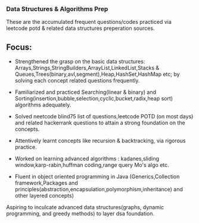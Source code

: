 ### Data Structures & Algorithms Prep

These are the accumulated frequent questions/codes practiced via leetcode potd & related data structures preperation sources.

## Focus:

* Strengthened the grasp on the basic data structures: Arrays,Strings,StringBuilders,ArrayList,LinkedList,Stacks & Queues,Trees(binary,avl,segment),Heap,HashSet,HashMap etc; by solving each concept related questions frequently.

* Familiarized and practiced Searching(linear & binary) and Sorting(insertion,bubble,selection,cyclic,bucket,radix,heap sort) algorithms adequately.

* Solved neetcode blind75 list of questions,leetcode POTD (on most days) and related hackerrank questions to attain a strong foundation on the concepts.

* Attentively learnt concepts like recursion & backtracking, via rigorous practice.

* Worked on learning advanced algorithms : kadanes,sliding window,karp-rabin,huffman coding,range query Mo's algo etc.

* Fluent in object oriented programming in Java (Generics,Collection framework,Packages and principles(abstraction,encapsulation,polymorphism,inheritance) and other layered concepts) 

Aspiring to inculcate advanced data structures(graphs, dynamic programming, and greedy methods) to layer dsa foundation.





